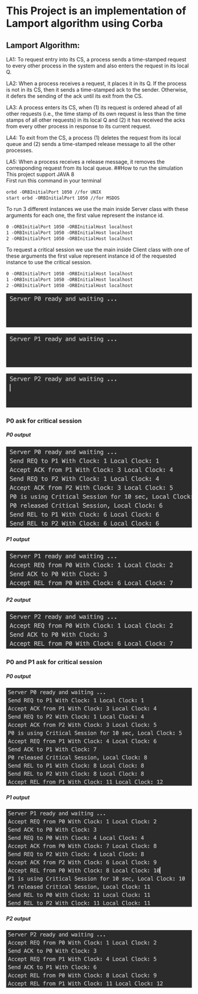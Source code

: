 # This Project is an implementation of Lamport algorithm using Corba
## Lamport Algorithm:
LA1: To request entry into its CS, a process sends a time-stamped request to every other
process in the system and also enters the request in its local Q.  

LA2: When a process receives a request, it places it in its Q. If the process is not in its CS, then it sends a time-stamped ack to the sender. Otherwise, it defers the sending of the ack until its exit from the CS.

LA3: A process enters its CS, when (1) its request is ordered ahead of all other requests (i.e., the time stamp of its own request is less than the time stamps of all other requests) in its local Q and (2) it has received the acks from every other process in response to its current request.

LA4: To exit from the CS, a process (1) deletes the request from its local queue and (2) sends a time-stamped release message to all the other processes.

LA5: When a process receives a release message, it removes the corresponding request from its local queue.
##How to run the simulation
This project support JAVA 8  
First run this command in your terminal
```
orbd -ORBInitialPort 1050 //for UNIX 
start orbd -ORBInitialPort 1050 //for MSDOS 
```
To run 3 different instances we use the main inside Server class with these arguments for each one,
the first value represent the instance id.
```
0 -ORBInitialPort 1050 -ORBInitialHost localhost
1 -ORBInitialPort 1050 -ORBInitialHost localhost
2 -ORBInitialPort 1050 -ORBInitialHost localhost
```
To request a critical session we use the main inside Client class with one of these arguments
the first value represent instance id of the requested instance to use the critical session.
```
0 -ORBInitialPort 1050 -ORBInitialHost localhost
1 -ORBInitialPort 1050 -ORBInitialHost localhost
2 -ORBInitialPort 1050 -ORBInitialHost localhost
```
![Server P0 runing](./img/1.png)
  
![Server P0 runing](./img/2.png)
  
![Server P0 runing](./img/3.png)
  

### P0 ask for critical session
##### P0 output

![Server P0 output](./img/4.png)
##### P1 output

![Server P1 output](./img/5.png)
##### P2 output
![Server P2 output](./img/6.png)

### P0 and P1 ask for critical session

##### P0 output

![Server P0 output](./img/7.png)
##### P1 output

![Server P1 output](./img/8.png)
##### P2 output
![Server P2 output](./img/9.png)